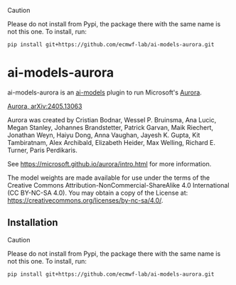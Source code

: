 
> [!CAUTION]
> Please do not install from Pypi, the package there with the same name is not this one.
> To install, run:
> 
> `pip install git+https://github.com/ecmwf-lab/ai-models-aurora.git`

# ai-models-aurora

ai-models-aurora is an [ai-models](https://github.com/ecmwf-lab/ai-models) plugin to run Microsoft's [Aurora](https://github.com/microsoft/aurora).

[Aurora, arXiv:2405.13063](https://arxiv.org/abs/2405.13063)

Aurora was created by Cristian Bodnar, Wessel P. Bruinsma, Ana Lucic, Megan Stanley, Johannes Brandstetter, Patrick Garvan, Maik Riechert, Jonathan Weyn, Haiyu Dong, Anna Vaughan, Jayesh K. Gupta, Kit Tambiratnam, Alex Archibald, Elizabeth Heider, Max Welling, Richard E. Turner, Paris Perdikaris.

See https://microsoft.github.io/aurora/intro.html for more information.

The model weights are made available for use under the terms of the Creative Commons Attribution-NonCommercial-ShareAlike 4.0 International (CC BY-NC-SA 4.0). You may obtain a copy of the License at: https://creativecommons.org/licenses/by-nc-sa/4.0/.

## Installation

> [!CAUTION]
> Please do not install from Pypi, the package there with the same name is not this one.
> To install, run:
> 
> `pip install git+https://github.com/ecmwf-lab/ai-models-aurora.git`
